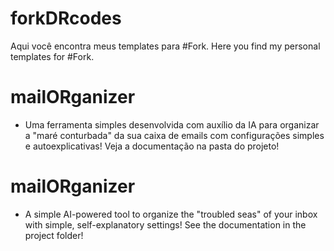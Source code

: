 # forkDRcodes
Aqui você encontra meus templates para #Fork.
Here you find my personal templates for #Fork.

# mailORganizer
- Uma ferramenta simples desenvolvida com auxílio da IA para organizar a "maré conturbada"
da sua caixa de emails com configurações simples e autoexplicativas!
Veja a documentação na pasta do projeto!

# mailORganizer
- A simple AI-powered tool to organize the "troubled seas" of your inbox with simple, self-explanatory settings!
See the documentation in the project folder!
